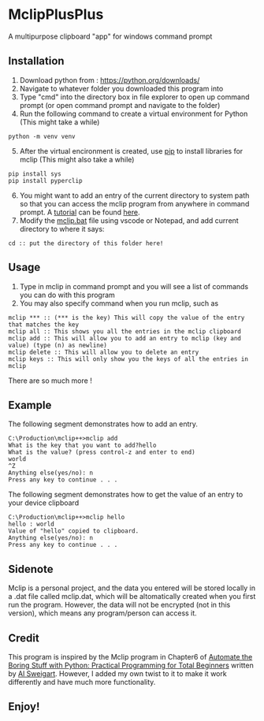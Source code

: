 # MclipPlusPlus
 A multipurpose clipboard "app" for windows command prompt

## Installation
1. Download python from : https://python.org/downloads/
2. Navigate to whatever folder you downloaded this program into
3. Type "cmd" into the directory box in file explorer to open up command prompt (or open command prompt and navigate to the folder)
4. Run the following command to create a virtual environment for Python (This might take a while)
```batch
python -m venv venv
```
5. After the virtual encironment is created, use [pip](https://pip.pypa.io/en/stable/) to install libraries for mclip (This might also take a while)
```batch
pip install sys
pip install pyperclip
```
6. You might want to add an entry of the current directory to system path so that you can access the mclip program from anywhere in command prompt. A [tutorial](https://www.computerhope.com/issues/ch000549.htm#:~:text=%20Setting%20the%20path%20and%20variables%20in%20Windows,system%20settings%20link%20in%20the%20left...%20More%20) can be found [here](https://www.computerhope.com/issues/ch000549.htm#:~:text=%20Setting%20the%20path%20and%20variables%20in%20Windows,system%20settings%20link%20in%20the%20left...%20More%20).
7. Modify the [mclip.bat](https://github.com/zzuo123/MclipPlusPlus/blob/master/mclip.bat) file using vscode or Notepad, and add current directory to where it says:
```
cd :: put the directory of this folder here!
```

## Usage
1. Type in mclip in command prompt and you will see a list of commands you can do with this program
2. You may also specify command when you run mclip, such as
```
mclip *** :: (*** is the key) This will copy the value of the entry that matches the key
mclip all :: This shows you all the entries in the mclip clipboard
mclip add :: This will allow you to add an entry to mclip (key and value) (type (n) as newline)
mclip delete :: This will allow you to delete an entry
mclip keys :: This will only show you the keys of all the entries in mclip
```
There are so much more !

## Example
The following segment demonstrates how to add an entry.
```
C:\Production\mclip++>mclip add
What is the key that you want to add?hello
What is the value? (press control-z and enter to end)
world
^Z
Anything else(yes/no): n
Press any key to continue . . .
```
The following segment demonstrates how to get the value of an entry to your device clipboard
```
C:\Production\mclip++>mclip hello
hello : world
Value of "hello" copied to clipboard.
Anything else(yes/no): n
Press any key to continue . . .
```

## Sidenote
Mclip is a personal project, and the data you entered will be stored locally in a .dat file called mclip.dat, which will be altomatically created when you first run the program. However, the data will not be encrypted (not in this version), which means any program/person can access it.

## Credit
This program is inspired by the Mclip program in Chapter6 of [Automate the Boring Stuff with Python: Practical Programming for Total Beginners](https://automatetheboringstuff.com/) written by [Al Sweigart](https://alsweigart.com/). However, I added my own twist to it to make it work differently and have much more functionality.

## Enjoy!

